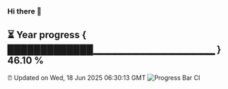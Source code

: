 ### Hi there 👋
⏳ Year progress { █████████████▁▁▁▁▁▁▁▁▁▁▁▁▁▁▁▁▁ } 46.10 %
---
⏰ Updated on Wed, 18 Jun 2025 06:30:13 GMT
![Progress Bar CI](https://github.com/liununu/liununu/workflows/Progress%20Bar%20CI/badge.svg)
